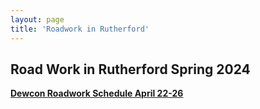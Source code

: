 ```yaml
---
layout: page
title: 'Roadwork in Rutherford'
---
```





## Road Work in Rutherford Spring 2024


[**Dewcon Roadwork Schedule April 22-26**](https://storage.googleapis.com/static.rutherford-nj.com/road-work/DCI%20Rutherford%204-29-24%20thru%205-3-24.pdf)
